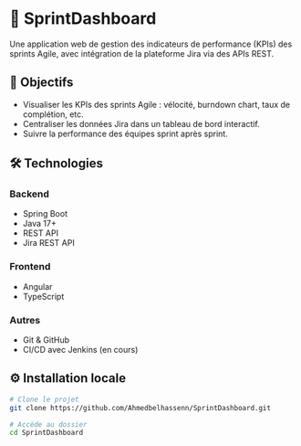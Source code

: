 # 🏃 SprintDashboard

Une application web de gestion des indicateurs de performance (KPIs) des sprints Agile, avec intégration de la plateforme Jira via des APIs REST.

## 🚀 Objectifs

- Visualiser les KPIs des sprints Agile : vélocité, burndown chart, taux de complétion, etc.
- Centraliser les données Jira dans un tableau de bord interactif.
- Suivre la performance des équipes sprint après sprint.

## 🛠️ Technologies

### Backend
- Spring Boot
- Java 17+
- REST API
- Jira REST API

### Frontend
- Angular
- TypeScript

### Autres
- Git & GitHub
- CI/CD avec Jenkins (en cours)

## ⚙️ Installation locale

```bash
# Clone le projet
git clone https://github.com/Ahmedbelhassenn/SprintDashboard.git

# Accède au dossier
cd SprintDashboard
